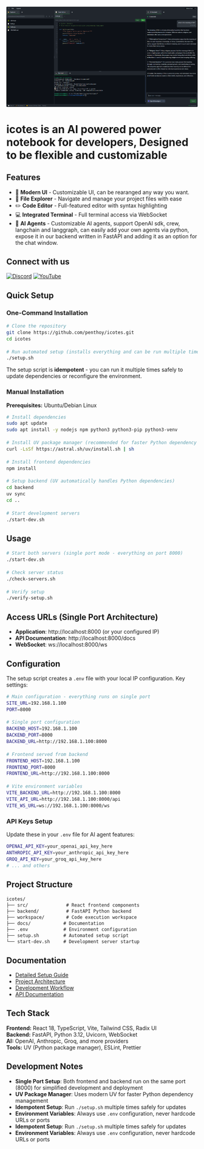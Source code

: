 ![icotes Code Editor](public/screenshot.png)
# icotes is an AI powered power notebook for developers, Designed to be flexible and customizable
## Features

- 🎨 **Modern UI** - Customizable UI, can be rearanged any way you want.
- 📁 **File Explorer** - Navigate and manage your project files with ease
- ✏️ **Code Editor** - Full-featured editor with syntax highlighting
- 💻 **Integrated Terminal** - Full terminal access via WebSocket
- 🤖 **AI Agents** - Customizable AI agents, support OpenAI sdk, crew, langchain and langgraph, can easily add your own agents via python, expose it in our backend written  in FastAPI and adding it as an option for the chat window.

## Connect with us

[![Discord](https://img.shields.io/badge/Discord-5865F2?style=for-the-badge&logo=discord&logoColor=white)](https://discord.com/invite/f9vT36nV7z)
[![YouTube](https://img.shields.io/badge/YouTube-FF0000?style=for-the-badge&logo=youtube&logoColor=white)](https://www.youtube.com/@icotes)

## Quick Setup

### One-Command Installation

```bash
# Clone the repository
git clone https://github.com/penthoy/icotes.git
cd icotes

# Run automated setup (installs everything and can be run multiple times for updates)
./setup.sh
```

The setup script is **idempotent** - you can run it multiple times safely to update dependencies or reconfigure the environment.

### Manual Installation

**Prerequisites:** Ubuntu/Debian Linux

```bash
# Install dependencies
sudo apt update
sudo apt install -y nodejs npm python3 python3-pip python3-venv

# Install UV package manager (recommended for faster Python dependency management)
curl -LsSf https://astral.sh/uv/install.sh | sh

# Install frontend dependencies
npm install

# Setup backend (UV automatically handles Python dependencies)
cd backend
uv sync
cd ..

# Start development servers
./start-dev.sh
```

## Usage

```bash
# Start both servers (single port mode - everything on port 8000)
./start-dev.sh

# Check server status
./check-servers.sh

# Verify setup
./verify-setup.sh
```

## Access URLs (Single Port Architecture)

- **Application**: http://localhost:8000 (or your configured IP)
- **API Documentation**: http://localhost:8000/docs
- **WebSocket**: ws://localhost:8000/ws

## Configuration

The setup script creates a `.env` file with your local IP configuration. Key settings:

```bash
# Main configuration - everything runs on single port
SITE_URL=192.168.1.100
PORT=8000

# Single port configuration
BACKEND_HOST=192.168.1.100
BACKEND_PORT=8000
BACKEND_URL=http://192.168.1.100:8000

# Frontend served from backend
FRONTEND_HOST=192.168.1.100
FRONTEND_PORT=8000
FRONTEND_URL=http://192.168.1.100:8000

# Vite environment variables
VITE_BACKEND_URL=http://192.168.1.100:8000
VITE_API_URL=http://192.168.1.100:8000/api
VITE_WS_URL=ws://192.168.1.100:8000/ws
```

### API Keys Setup

Update these in your `.env` file for AI agent features:

```bash
OPENAI_API_KEY=your_openai_api_key_here
ANTHROPIC_API_KEY=your_anthropic_api_key_here
GROQ_API_KEY=your_groq_api_key_here
# ... and others
```

## Project Structure

```
icotes/
├── src/              # React frontend components
├── backend/          # FastAPI Python backend
├── workspace/        # Code execution workspace
├── docs/            # Documentation
├── .env             # Environment configuration
├── setup.sh         # Automated setup script
└── start-dev.sh     # Development server startup
```

## Documentation

- [Detailed Setup Guide](SETUP.md)
- [Project Architecture](docs/architecture.md)
- [Development Workflow](docs/Agent_dev_workflow.md)
- [API Documentation](docs/)

## Tech Stack

**Frontend:** React 18, TypeScript, Vite, Tailwind CSS, Radix UI  
**Backend:** FastAPI, Python 3.12, Uvicorn, WebSocket  
**AI:** OpenAI, Anthropic, Groq, and more providers  
**Tools:** UV (Python package manager), ESLint, Prettier

## Development Notes

- **Single Port Setup**: Both frontend and backend run on the same port (8000) for simplified development and deployment
- **UV Package Manager**: Uses modern UV for faster Python dependency management
- **Idempotent Setup**: Run `./setup.sh` multiple times safely for updates
- **Environment Variables**: Always use `.env` configuration, never hardcode URLs or ports
- **Idempotent Setup**: Run `./setup.sh` multiple times safely for updates
- **Environment Variables**: Always use `.env` configuration, never hardcode URLs or ports

